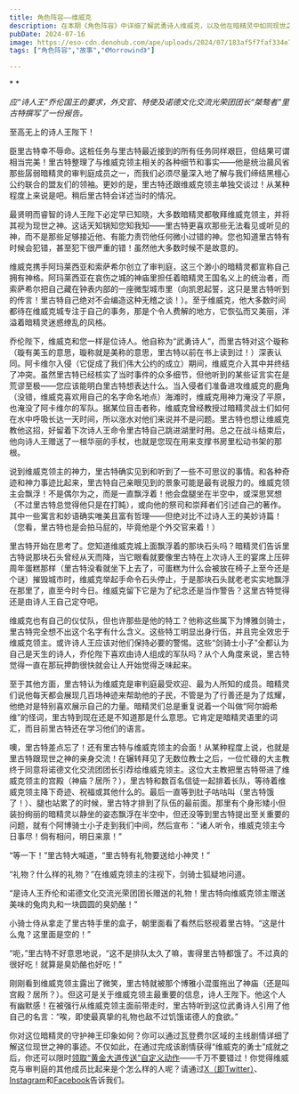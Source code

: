 ```yaml
---
title: 角色阵容——维威克
description: 在本期《角色阵容》中详细了解武勇诗人维威克，以及他在暗精灵中如同现世之神般的崇高地位！  
pubDate: 2024-07-16
image: https://eso-cdn.denohub.com/ape/uploads/2024/07/183af5f7faf334e7d1a0dd8f2c60e7a3.jpg
tags: ["角色阵容","故事","《Morrowind》"]

---
```


* *

_应“诗人王”乔伦国王的要求，外交官、特使及诺德文化交流光荣团团长“桀骜者”里古特撰写了一份报告。_

至高无上的诗人王陛下！

臣里古特幸不辱命。这桩任务与里古特最近接到的所有任务同样艰巨，但结果可谓相当完美！里古特整理了与维威克领主相关的各种细节和事实——他是统治晨风省那些孱弱暗精灵的审判庭成员之一，而我们必须尽量深入地了解与我们缔结黑檀心公约联合的盟友们的领袖。更妙的是，里古特还跟维威克领主单独交谈过！从某种程度上来说是吧。稍后里古特会详述当时的情况。

最贤明而睿智的诗人王陛下必定早已知晓，大多数暗精灵都敬拜维威克领主，并将其视为现世之神。这话天知锅知您知我知——里古特更喜欢那些无法看见或听见的神，而不是那些足够接近他、有能力责罚他任何微小过错的神。您也知道里古特有时候会犯错，甚至犯下很严重的错！虽然他大多数时候不是故意的。

维威克携手阿玛莱西亚和索萨希尔创立了审判庭，这三个渺小的暗精灵都宣称自己拥有神格。阿玛莱西亚在哀伤之城的神庙里担任着暗精灵王国名义上的统治者，而索萨希尔把自己藏在钟表内部的一座微型城市里（向凯恩起誓，这只是里古特听到的传言！里古特自己绝对不会编造这种无稽之谈！）。至于维威克，他大多数时间都待在维威克城专注于自己的事务，那是个令人费解的地方，它恢弘而又美丽，洋溢着暗精灵迷惑缭乱的风格。

乔伦陛下，维威克和您一样是位诗人。他自称为“武勇诗人”，而里古特对这个璇称（璇有美玉的意思，璇称就是美称的意思，里古特以前在书上读到过！）深表认同。阿卡维尔入侵（它促成了我们伟大公约的成立）期间，维威克介入其中并终结了冲突。虽然里古特已经核实了当时事件的众多细节，但他听到的某些证言实在是荒谬至极——您应该能明白里古特想表达什么。当入侵者们准备进攻维威克的鹿角（没错，维威克喜欢用自己的名字命名地点）海滩时，维威克用神力淹没了平原，也淹没了阿卡维尔的军队。据某位目击者称，维威克曾经教授过暗精灵战士们如何在水中呼吸长达一天时间，所以涨水对他们来说并不是问题。里古特也想让维威克教他这招，好留着下次诗人王命令里古特自己跳进湖里时用。总之在战斗结束后，他向诗人王赠送了一根华丽的手杖，也就是您现在用来支撑书房里松动书架的那根。

说到维威克领主的神力，里古特确实见到和听到了一些不可思议的事情。和各种奇迹和神力事迹比起来，里古特自己亲眼见到的景象可能是最有说服力的。维威克领主会飘浮！不是偶尔为之，而是一直飘浮着！他会盘腿坐在半空中，或深思冥想（不过里古特总觉得他只是在打盹），或向他的祭司和崇拜者们引述自己的著作。其中一些寓言和妙语确实唯美且富有哲理——但绝对比不过诗人王的美妙诗篇！（您看，里古特也是会拍马屁的，毕竟他是个外交官来着！）

里古特开始在思考了。您知道维威克城上面飘浮着的那块石头吗？暗精灵们告诉里古特说那块石头曾经从天而降，当它眼看就要像里古特在上次诗人王的宴席上压碎周年蛋糕那样（里古特没看就坐下上去了，可蛋糕为什么会被放在椅子上至今还是个谜）摧毁城市时，维威克举起手命令石头停止，于是那块石头就老老实实地飘浮在那里了，直至今时今日。维威克留下它是为了纪念还是当作警告？这里古特觉得还是由诗人王自己定夺吧。

维威克也有自己的仪仗队，但也许那些是他的特工？他称这些属下为博雅剑骑士，里古特完全想不出这个名字有什么含义。这些特工明显出身行伍，并且完全效忠于维威克领主。或许诗人王应该对他们保持必要的警惕。这些“剑骑士小子”全都认为自己是天生的诗人，乔伦陛下喜欢由诗人组成的军队吗？从个人角度来说，里古特觉得一直在那玩押韵很快就会让人开始觉得乏味起来。

至于其他方面，里古特认为维威克是审判庭最受欢迎、最为人所知的成员。暗精灵们说他每天都会展现几百场神迹来帮助他的子民，不管是为了行善还是为了炫耀，他绝对是特别喜欢展示自己的力量。暗精灵们总是重复说着一个叫做“阿尔姆希维”的怪词，里古特到现在还是不知道那是什么意思。它肯定是暗精灵语里的词汇，而目前里古特还在学习他们的语言。

噢，里古特差点忘了！还有里古特与维威克领主的会面！从某种程度上说，也就是里古特跟现世之神的亲身交流！在辗转拜见了无数位教士之后，一位忙碌的大主教终于同意将诺德文化交流团团长引荐给维威克领主。这位大主教把里古特带进了维威克领主的宫殿（神庙？居所？），里古特和数百名信徒一起排着长队，等待着维威克领主降下奇迹、祝福或其他什么的。最后一直等到肚子咕咕叫（里古特饿了！）、腿也站累了的时候，里古特才排到了队伍的最前面。那里有个身形矮小但装扮绚丽的暗精灵以静坐的姿态飘浮在半空中，但还没等到里古特提出至关重要的问题，就有个阿博骑士小子走到我们中间，然后宣布：“诸人听令，维威克领主今日事尽！倘有相问，明日来禀！”

“等一下！”里古特大喊道，“里古特有礼物要送给小神灵！”

“礼物？什么样的礼物？”在维威克领主的注视下，剑骑士狐疑地问道。

“是诗人王乔伦和诺德文化交流光荣团团长赠送的礼物！里古特向维威克领主赠送美味的兔肉丸和一块圆圆的臭奶酪！”

小骑士侍从拿走了里古特手里的盒子，朝里面看了看然后怒视着里古特。“这是什么鬼？这里面是空的！”

“呃，”里古特不好意思地说，“这不是排队太久了嘛，害得里古特都饿了。不过真的很好吃！就算是臭奶酪也好吃！”

刚刚看到维威克领主露出了微笑，里古特就被那个博雅小混蛋拖出了神庙（还是叫宫殿？居所？）。但这可是关于维威克领主最重要的信息，诗人王陛下。他这个人有幽默感！在被强行从维威克领主面前带走时，里古特听到这位武勇诗人引用了他自己的名言：“唉，即使最真挚的礼物也敌不过饥饿诺德人的食欲。”

你对这位暗精灵的守护神王印象如何？你可以通过瓦登费尔区域的主线剧情详细了解这位现世之神的事迹。不仅如此，在通过完成该剧情获得“维威克的勇士”成就之后，你还可以限时[领取“黄金大道传送”自定义动作](/news/post/66277)——千万不要错过！你觉得维威克与审判庭的其他成员比起来是个怎么样的人呢？请通过[X（即Twitter）](https://twitter.com/TESOnline)、[Instagram](https://www.instagram.com/elderscrollsonline/)和[Facebook](https://www.facebook.com/elderscrollsonline)告诉我们。 
